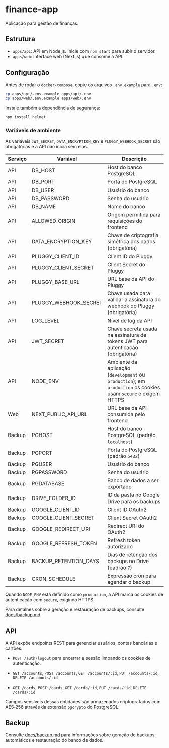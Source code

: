 # finance-app
Aplicação para gestão de finanças.

## Estrutura

- `apps/api`: API em Node.js. Inicie com `npm start` para subir o servidor.
- `apps/web`: Interface web (Next.js) que consome a API.

## Configuração

Antes de rodar o `docker-compose`, copie os arquivos `.env.example` para `.env`:

```bash
cp apps/api/.env.example apps/api/.env
cp apps/web/.env.example apps/web/.env
```

Instale também a dependência de segurança:

```bash
npm install helmet
```

### Variáveis de ambiente

As variáveis `JWT_SECRET`, `DATA_ENCRYPTION_KEY` e `PLUGGY_WEBHOOK_SECRET` são obrigatórias e a API não inicia sem elas.

| Serviço | Variável | Descrição |
| --- | --- | --- |
| API | DB_HOST | Host do banco PostgreSQL |
| API | DB_PORT | Porta do PostgreSQL |
| API | DB_USER | Usuário do banco |
| API | DB_PASSWORD | Senha do usuário |
| API | DB_NAME | Nome do banco |
| API | ALLOWED_ORIGIN | Origem permitida para requisições do frontend |
| API | DATA_ENCRYPTION_KEY | Chave de criptografia simétrica dos dados (obrigatória) |
| API | PLUGGY_CLIENT_ID | Client ID do Pluggy |
| API | PLUGGY_CLIENT_SECRET | Client Secret do Pluggy |
| API | PLUGGY_BASE_URL | URL base da API do Pluggy |
| API | PLUGGY_WEBHOOK_SECRET | Chave usada para validar a assinatura do webhook do Pluggy (obrigatória) |
| API | LOG_LEVEL | Nível de log da API |
| API | JWT_SECRET | Chave secreta usada na assinatura de tokens JWT para autenticação (obrigatória) |
| API | NODE_ENV | Ambiente da aplicação (`development` ou `production`); em `production` os cookies usam `secure` e exigem HTTPS |
| Web | NEXT_PUBLIC_API_URL | URL base da API consumida pelo frontend |
| Backup | PGHOST | Host do banco PostgreSQL (padrão `localhost`) |
| Backup | PGPORT | Porta do PostgreSQL (padrão `5432`) |
| Backup | PGUSER | Usuário do banco |
| Backup | PGPASSWORD | Senha do usuário |
| Backup | PGDATABASE | Banco de dados a ser exportado |
| Backup | DRIVE_FOLDER_ID | ID da pasta no Google Drive para os backups |
| Backup | GOOGLE_CLIENT_ID | Client ID OAuth2 |
| Backup | GOOGLE_CLIENT_SECRET | Client Secret OAuth2 |
| Backup | GOOGLE_REDIRECT_URI | Redirect URI do OAuth2 |
| Backup | GOOGLE_REFRESH_TOKEN | Refresh token autorizado |
| Backup | BACKUP_RETENTION_DAYS | Dias de retenção dos backups no Drive (padrão `7`) |
| Backup | CRON_SCHEDULE | Expressão cron para agendar o backup |

Quando `NODE_ENV` está definido como `production`, a API marca os cookies de autenticação com `secure`, exigindo HTTPS.

Para detalhes sobre a geração e restauração de backups, consulte [docs/backup.md](docs/backup.md).

## API

A API expõe endpoints REST para gerenciar usuários, contas bancárias e cartões.

- `POST /auth/logout` para encerrar a sessão limpando os cookies de autenticação.

- `GET /accounts`, `POST /accounts`, `GET /accounts/:id`, `PUT /accounts/:id`, `DELETE /accounts/:id`
- `GET /cards`, `POST /cards`, `GET /cards/:id`, `PUT /cards/:id`, `DELETE /cards/:id`

Campos sensíveis dessas entidades são armazenados criptografados com AES‑256 através da extensão `pgcrypto` do PostgreSQL.

## Backup

Consulte [docs/backup.md](docs/backup.md) para informações sobre geração de backups automáticos e restauração do banco de dados.
